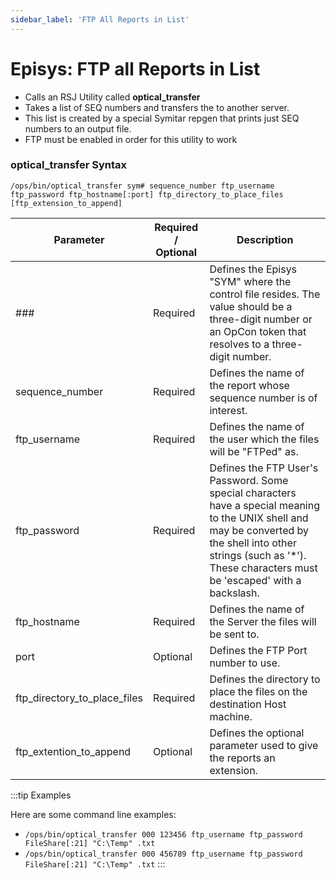 ```yaml
---
sidebar_label: 'FTP All Reports in List'
---
```


# Episys: FTP all Reports in List

* Calls an RSJ Utility called **optical_transfer**
* Takes a list of SEQ numbers and transfers the to another server.
* This list is created by a special Symitar repgen that prints just SEQ numbers to an output file.
* FTP must be enabled in order for this utility to work

### optical_transfer Syntax

```/ops/bin/optical_transfer sym# sequence_number ftp_username ftp_password ftp_hostname[:port] ftp_directory_to_place_files [ftp_extension_to_append]```

| Parameter |	Required / Optional | Description |
| --- | --- | --- |
| ### | Required | Defines the Episys "SYM" where the control file resides. The value should be a three-digit number or an OpCon token that resolves to a three-digit number. |
| sequence_number | Required | Defines the name of the report whose sequence number is of interest. |
| ftp_username | Required | Defines the name of the user which the files will be "FTPed" as. |
| ftp_password | Required | Defines the FTP User's Password. Some special characters have a special meaning to the UNIX shell and may be converted by the shell into other strings (such as '*'). These characters must be 'escaped' with a backslash. |
| ftp_hostname | Required | Defines the name of the Server the files will be sent to. |
| port | Optional | Defines the FTP Port number to use. |
| ftp_directory_to_place_files | Required | Defines the directory to place the files on the destination Host machine. |
| ftp_extention_to_append | Optional | Defines the optional parameter used to give the reports an extension. |

:::tip Examples

Here are some command line examples:

* ```/ops/bin/optical_transfer 000 123456 ftp_username ftp_password FileShare[:21] "C:\Temp" .txt```
* ```/ops/bin/optical_transfer 000 456789 ftp_username ftp_password FileShare[:21] "C:\Temp" .txt```
:::

